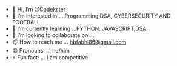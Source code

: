 - 👋 Hi, I’m @Codekster
- 👀 I’m interested in ... Programming,DSA, CYBERSECURITY AND FOOTBALL
- 🌱 I’m currently learning ...PYTHON, JAVASCRIPT,DSA
- 💞️ I’m looking to collaborate on ...
- 📫 How to reach me ... hbfabhi86@gmail.com
- 😄 Pronouns: ... he/him
- ⚡ Fun fact: ... I am competitive

<!---
Codekster/Codekster is a ✨ special ✨ repository because its `README.md` (this file) appears on your GitHub profile.
You can click the Preview link to take a look at your changes.
--->
